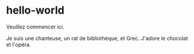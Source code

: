 # hello-world
Veuillez commencer ici.

Je suis une chanteuse, un rat de bibliothèque, et Grec. J'adore le chocolat et l'opéra.
